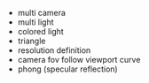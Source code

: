 - multi camera
- multi light
- colored light
- triangle
- resolution definition
- camera fov follow viewport curve
- phong (specular reflection)
